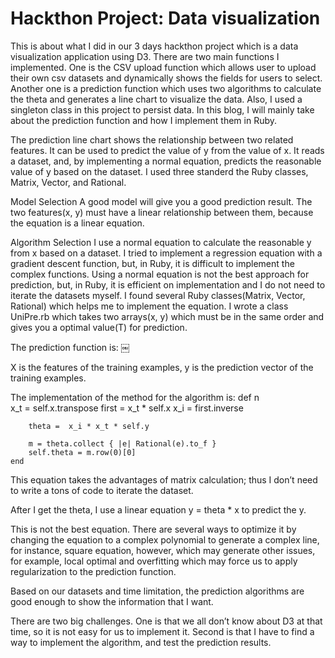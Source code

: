 # Hackthon Project: Data visualization

This is about what I did in our 3 days hackthon project which is a data visualization application using D3. There are two main functions I implemented. One is the CSV upload function which allows user to upload their own csv datasets and dynamically shows the fields for users to select. Another one is a prediction function which uses two algorithms to calculate the theta and generates a line chart to visualize the data. Also, I used a singleton class in this project to persist data. In this blog, I will mainly take about the prediction function and how I implement them in Ruby.

The prediction line chart shows the relationship between two related features. It can be used to predict the value of y from the value of x. It reads a dataset, and, by implementing a normal equation, predicts the reasonable value of y based on the dataset. I used three standerd the Ruby classes, Matrix, Vector, and Rational.

Model Selection
A good model will give you a good prediction result. The two features(x, y) must have a linear relationship between them, because the equation is a linear equation.

Algorithm Selection
I use a normal equation to calculate the reasonable y from x based on a dataset. I tried to implement a regression equation with a gradient descent function, but, in Ruby, it is difficult to implement the complex functions. Using a normal equation is not the best approach for prediction, but, in Ruby, it is efficient on implementation and I do not need to iterate the datasets myself. I found several Ruby classes(Matrix, Vector, Rational) which helps me to implement the equation. I wrote a class UniPre.rb which takes two arrays(x, y) which must be in the same order and gives you a optimal value(T) for prediction.

The prediction function is:
￼

X is the features of the training examples, y is the prediction vector of the training examples.

The implementation of the method for the algorithm is:
	def n   
		x_t = self.x.transpose
		first = x_t * self.x
		x_i = first.inverse

		theta =  x_i * x_t * self.y

		m = theta.collect { |e| Rational(e).to_f }
		self.theta = m.row(0)[0]
	end

This equation takes the advantages of matrix calculation; thus I don’t need to write a tons of code to iterate the dataset.

After I get the theta, I use a linear equation y = theta * x to predict the y.

This is not the best equation. There are several ways to optimize it by changing the equation to a complex polynomial to generate a complex line, for instance, square equation, however, which may generate other issues, for example, local optimal and overfitting which may force us to apply regularization to the prediction function.

Based on our datasets and time limitation, the prediction algorithms are good enough to show the information that I want. 

There are two big challenges. One is that we all don’t know about D3 at that time, so it is not easy for us to implement it. Second is that I have to find a way to implement the algorithm, and test the prediction results.
